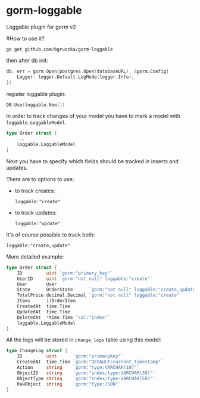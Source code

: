 # gorm-loggable
Loggable plugin for gorm v2

#How to use it?
```
go get github.com/bgruszka/gorm-loggable
```

then after db init:
```go
db, err = gorm.Open(postgres.Open(databaseURL), &gorm.Config{
    Logger: logger.Default.LogMode(logger.Info),
})
```

register loggable plugin:

```go
DB.Use(loggable.New())
```

In order to track changes of your model you have to mark a model with `loggable.LoggableModel`.

```go
type Order struct {
    ...
    loggable.LoggableModel
}
```

Next you have to specify which fields should be tracked in inserts and updates.

There are to options to use:
* to track creates:
  ```
  loggable:"create"
  ```

* to track updates:
  ```
  loggable:"update"
  ```

It's of course possible to track both:
```
loggable:"create,update"
```

More detailed example:

```go
type Order struct {
    ID         uint `gorm:"primary_key"`
    UserID     uint `gorm:"not null" loggable:"create"`
    User       User
    State      OrderState      `gorm:"not null" loggable:"create,update"`
    TotalPrice decimal.Decimal `gorm:"not null" loggable:"create"`
    Items      []OrderItem
    CreatedAt  time.Time
    UpdatedAt  time.Time
    DeletedAt  *time.Time `sql:"index"`
    loggable.LoggableModel
}
```

All the logs will be stored in `change_logs` table using this model:
```go
type ChangeLog struct {
    ID         uint      `gorm:"primaryKey"`
    CreatedAt  time.Time `gorm:"DEFAULT:current_timestamp"`
    Action     string    `gorm:"type:VARCHAR(10)"`
    ObjectID   string    `gorm:"index;type:VARCHAR(30)"`
    ObjectType string    `gorm:"index;type:VARCHAR(50)"`
    RawObject  string    `gorm:"type:JSON"`
}
```